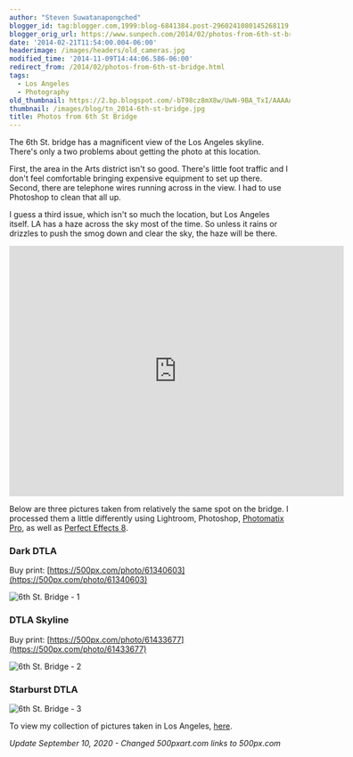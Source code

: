```yaml
---
author: "Steven Suwatanapongched"
blogger_id: tag:blogger.com,1999:blog-6841384.post-2960241080145268119
blogger_orig_url: https://www.sunpech.com/2014/02/photos-from-6th-st-bridge.html
date: '2014-02-21T11:54:00.004-06:00'
headerimage: /images/headers/old_cameras.jpg
modified_time: '2014-11-09T14:44:06.586-06:00'
redirect_from: /2014/02/photos-from-6th-st-bridge.html
tags:
  - Los Angeles
  - Photography
old_thumbnail: https://2.bp.blogspot.com/-bT98cz8mX8w/UwN-9BA_TxI/AAAAAAABmX0/2Xwn6zJ6qss/s800/2014-02-15-at-19-45-14.jpg
thumbnail: /images/blog/tn_2014-6th-st-bridge.jpg
title: Photos from 6th St Bridge
---
```


The 6th St. bridge has a magnificent view of the Los Angeles skyline. There's only a two problems about getting the photo at this location.

First, the area in the Arts district isn't so good. There's little foot traffic and I don't feel comfortable bringing expensive equipment to set up there. Second, there are telephone wires running across in the view. I had to use Photoshop to clean that all up.

I guess a third issue, which isn't so much the location, but Los Angeles itself. LA has a haze across the sky most of the time. So unless it rains or drizzles to push the smog down and clear the sky, the haze will be there.

<div class="video-container"><iframe frameborder="0" height="450" src="https://www.google.com/maps/embed?pb=!1m18!1m12!1m3!1d13224.820164932837!2d-118.22861110000002!3d34.0386111!2m3!1f0!2f0!3f0!3m2!1i1024!2i768!4f13.1!3m3!1m2!1s0x0%3A0x0!2zMzTCsDAyJzE5LjAiTiAxMTjCsDEzJzQzLjAiVw!5e0!3m2!1sen!2sus!4v1393003150078" style="border: 0;" width="600"></iframe></div>

Below are three pictures taken from relatively the same spot on the bridge. I processed them a little differently using Lightroom, Photoshop, [Photomatix Pro](https://www.hdrsoft.com), as well as [Perfect Effects 8](https://www.ononesoftware.com/products/effects8/).

### Dark DTLA

Buy print: [https://500px.com/photo/61340603](https://500px.com/photo/61340603)

![6th St. Bridge - 1](/images/blog/2014-02-15-at-19-45-14.jpg)

### DTLA Skyline

Buy print: [https://500px.com/photo/61433677](https://500px.com/photo/61433677)

![6th St. Bridge - 2](/images/blog/2014-02-15-at-20-08-49.jpg)

### Starburst DTLA

![6th St. Bridge - 3](/images/blog/2014-02-15-at-19-57-58.jpg)

To view my collection of pictures taken in Los Angeles, [here](https://photos.app.goo.gl/TBogJFS3KQFrqfjVA).

*Update September 10, 2020 - Changed 500pxart.com links to 500px.com*